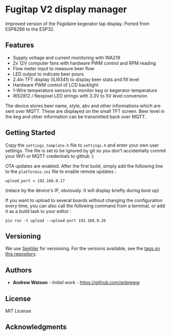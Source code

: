 # Fugitap V2 display manager

Improved version of the Fûgidaire kegerator tap display. Ported from ESP8266 to the ESP32.

## Features

* Supply voltage and current monitoring with INA219
* 2x 12V computer fans with hardware PWM control and RPM reading
* Flow meter input to measure beer flow
* LED output to indicate beer pours
* 2.4in TFT display (ILI9341) to display beer stats and fill level
* Hardware PWM control of LCD backlight
* 1-Wire temperature sensors to monitor keg or kegerator temperature
* WS2812 / Neopixel LED strings with 3.3V to 5V level conversion

The device stores beer name, style, abv and other informations which are sent
over MQTT. These are displayed on the small TFT screen. Beer level in the keg
and other information can be transmitted back over MQTT.


## Getting Started

Copy the `settings_template.h` file to `settings.h` and enter your own user
settings. The file is set to be ignored by git so you don't accidentally commit
your WiFi or MQTT credentials to github :)

OTA updates are enabled. After the first build, simply add the following line
to the `platformio.ini` file to enable remote updates :

```
upload_port = 192.168.0.17
```

(relace by the device's IP, obviously. It will display briefly during boot up)

If you want to upload to several boards without changing the configuration every
time, you can also call the following command from a terminal, or add it as a
build task to your editor :

```
pio run -t upload --upload-port 192.168.0.26
```

## Versioning

We use [SemVer](http://semver.org/) for versioning. For the versions available, see the [tags on this repository](https://github.com/your/project/tags). 

## Authors

* **Andrew Watson** - *Initial work* - https://github.com/anbreww


## License

MIT License

## Acknowledgments